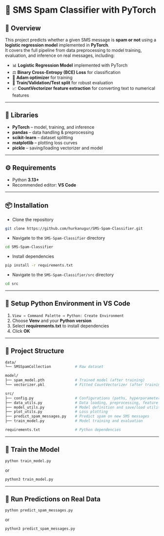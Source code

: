 # 📧 SMS Spam Classifier with PyTorch

## 📖 Overview
This project predicts whether a given SMS message is **spam or not** using a **logistic regression model** implemented in **PyTorch**.  
It covers the full pipeline from data preprocessing to model training, evaluation, and inference on real messages, including:

- 📊 **Logistic Regression Model** implemented with PyTorch  
- ⚖️ **Binary Cross-Entropy (BCE) Loss** for classification  
- 🧠 **Adam optimizer** for training  
- 🔀 **Train/Validation/Test split** for robust evaluation  
- 📈 **CountVectorizer feature extraction** for converting text to numerical features

---

## 🧩 Libraries
- **PyTorch** – model, training, and inference  
- **pandas** – data handling & preprocessing  
- **scikit-learn** – dataset splitting  
- **matplotlib** – plotting loss curves
- **pickle** – saving/loading vectorizer and model

---

## ⚙️ Requirements

- Python **3.13+**
- Recommended editor: **VS Code**

---

## 📦 Installation

- Clone the repository
```bash
git clone https://github.com/hurkanugur/SMS-Spam-Classifier.git
```

- Navigate to the `SMS-Spam-Classifier` directory
```bash
cd SMS-Spam-Classifier
```

- Install dependencies
```bash
pip install -r requirements.txt
```

- Navigate to the `SMS-Spam-Classifier/src` directory
```bash
cd src
```

---

## 🔧 Setup Python Environment in VS Code

1. `View → Command Palette → Python: Create Environment`  
2. Choose **Venv** and your **Python version**  
3. Select **requirements.txt** to install dependencies  
4. Click **OK**

---

## 📂 Project Structure

```bash
data/
└── SMSSpamCollection           # Raw dataset

model/
├── spam_model.pth              # Trained model (after training)
└── vectorizer.pkl              # Fitted CountVectorizer (after training)

src/
├── config.py                   # Configurations (paths, hyperparameters, dataset split)
├── data_utils.py               # Data loading, preprocessing, feature extraction
├── model_utils.py              # Model definition and save/load utilities
├── plot_utils.py               # Loss plotting
├── predict_spam_messages.py    # Predict spam on new SMS messages
├── train_model.py              # Model training and evaluation

requirements.txt                # Python dependencies

```
---

## 📂 Train the Model
```bash
python train_model.py
```
or
```bash
python3 train_model.py
```

---

## 📂 Run Predictions on Real Data
```bash
python predict_spam_messages.py
```
or
```bash
python3 predict_spam_messages.py
```
